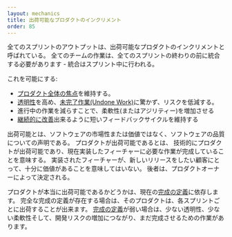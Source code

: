 ```yaml
---
layout: mechanics
title: 出荷可能なプロダクトのインクリメント
order: 85
---
```

<!---
The output of every Sprint is called a Potentially Shippable Product Increment. The work of all the teams must be integrated before the end of every Sprint---the integration must be done during the Sprint. This allows:
--->
全てのスプリントのアウトプットは、出荷可能なプロダクトのインクリメントと呼ばれている。
全てのチームの作業は、全てのスプリントの終わりの前に統合する必要があります - 統合はスプリント中に行われる。

これを可能にする:

<!---
* keeping the [Whole Product Focus](../principles/whole-product-focus.html);
* increasing [Transparency](../principles/transparency.html) and reducing risk, as we have no surprises in [undone work](definition-of-done.html);
* increasing flexibility (or agility) by reducing [work in progress](../principles/lean_thinking.html)
* keeping feedback cycles short so that we can [continuously improve](../principles/continuous-improvement-towards-perfection.html)
--->

* [プロダクト全体の焦点](../principles/whole-product-focus.jp.html)を維持する。
* [透明性](../principles/transparency.jp.html)を高め、[未完了作業(Undone Work)](definition-of-done.jp.html)に驚かず、リスクを低減する。
* 進行中の作業を減らすことで、柔軟性(またはアジリティー)を増加させる
* [継続的に改善](../principles/continuous-improvement-towards-perfection.jp.html)出来るように短いフィードバックサイクルを維持する

<!---
Potentially shippable is a statement about the quality of the software and not about the value or the marketability of the software.” When a product is potentially shippable then that means "that all the work that needs to be done for the currently implemented features has been done and technically the product can be shipped" but it doesn't mean that "the features implemented are valuable enough for the customer to want a new release". The latter is determined by the [Product Owner](product-owner.html).
--->
出荷可能とは、ソフトウェアの市場性または価値ではなく、ソフトウェアの品質についての声明である。
プロダクトが出荷可能であるとは、
技術的にプロダクトが出荷可能であり、現在実装したフィーチャーに必要な作業が完成していることを意味する。
実装されたフィーチャーが、新しいリリースをしたい顧客にとって、十分に価値があることを意味してはいない。
後者は、プロダクトオーナーによって決定される。

<!---
Whether the product is truly shippable will depend on the current [Definition of Done](definition-of-done.html). If there is a perfect definition of done, then the product can be shipped each Sprint. If the [Definition of Done](definition-of-done.html) is weak, then there will still be work to be done, leading to less transparency, less flexibility and increased development risk.
--->

プロダクトが本当に出荷可能であるかどうかは、現在の[完成の定義](definition-of-done.jp.html)に依存します。
完全な完成の定義が存在する場合は、そのプロダクトは、各スプリントごとに出荷することが出来ます。
[完成の定義](definition-of-done.jp.html)が弱い場合は、少ない透明性、少ない柔軟性そして、開発リスクの増加につながり、まだ完成させるための作業があります。
